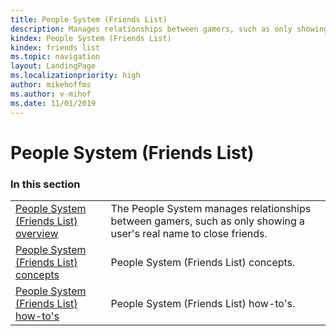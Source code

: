 ```yaml
---
title: People System (Friends List)
description: Manages relationships between gamers, such as only showing a user's real name to close friends.
kindex: People System (Friends List)
kindex: friends list
ms.topic: navigation
layout: LandingPage
ms.localizationpriority: high
author: mikehoffms
ms.author: v-mihof
ms.date: 11/01/2019
---
```


# People System (Friends List)


### In this section

|     |     |
| --- | --- |
| [People System (Friends List) overview](live-people-system-overview.md) | The People System manages relationships between gamers, such as only showing a user's real name to close friends. |
| [People System (Friends List) concepts](concepts/live-people-system-concepts-nav.md) | People System (Friends List) concepts. |
| [People System (Friends List) how-to's](how-to/live-pplsys-howto-nav.md) | People System (Friends List) how-to's. |
